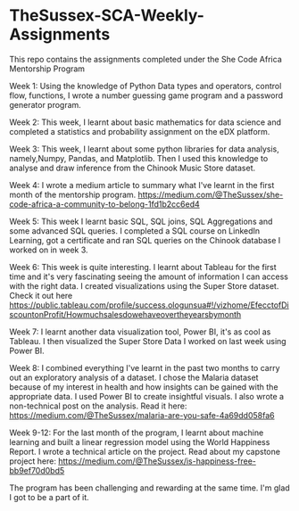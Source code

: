 # TheSussex-SCA-Weekly-Assignments
This repo contains the assignments completed under the She Code Africa Mentorship Program

Week 1: Using the knowledge of Python Data types and operators, control flow, functions, I wrote a number guessing game program and a password generator program.

Week 2: This week, I learnt about basic mathematics for data science and completed a statistics and probability assignment on the eDX platform.

Week 3: This week, I learnt about some python libraries for data analysis, namely,Numpy, Pandas, and Matplotlib. Then I used this knowledge to analyse and draw inference from the Chinook Music Store dataset.

Week 4: I wrote a medium article to summary what I've learnt in the first month of the mentorship program. https://medium.com/@TheSussex/she-code-africa-a-community-to-belong-1fd1b2cc6ed4

Week 5: This week I learnt basic SQL, SQL joins, SQL Aggregations and some advanced SQL queries. I completed a SQL course on LinkedIn Learning, got a certificate and ran SQL queries on the Chinook database I worked on in week 3. 

Week 6: This week is quite interesting. I learnt about Tableau for the first time and it's very fascinating seeing the amount of information I can access with the right data. I created visualizations using the Super Store dataset. Check it out here 
https://public.tableau.com/profile/success.ologunsua#!/vizhome/EfecctofDiscountonProfit/Howmuchsalesdowehaveovertheyearsbymonth

Week 7: I learnt another data visualization tool, Power BI, it's as cool as Tableau. I then visualized the Super Store Data I worked on last week using Power BI.

Week 8: I combined everything I've learnt in the past two months to carry out an exploratory analysis of a dataset. I chose the Malaria dataset because of my interest in health and how insights can be gained with the appropriate data. I used Power BI to create insightful visuals. I also wrote a non-technical post on the analysis.
Read it here: https://medium.com/@TheSussex/malaria-are-you-safe-4a69dd058fa6

Week 9-12: For the last month of the program, I learnt about machine learning and built a linear regression model using the World Happiness Report. I wrote a technical article on the project. Read about my capstone project here: https://medium.com/@TheSussex/is-happiness-free-bb9ef70d0bd5

The program has been challenging and rewarding at the same time. I'm glad I got to be a part of it. 